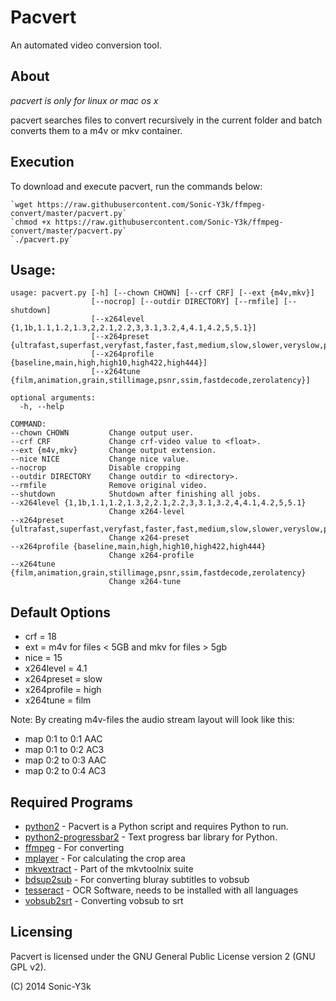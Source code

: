 Pacvert
==============
An automated video conversion tool.

About
-----
*pacvert is only for linux or mac os x*

pacvert searches files to convert recursively in the current folder and batch converts them to a m4v or mkv container.

Execution
---------
To download and execute pacvert, run the commands below:

>
    `wget https://raw.githubusercontent.com/Sonic-Y3k/ffmpeg-convert/master/pacvert.py`  
    `chmod +x https://raw.githubusercontent.com/Sonic-Y3k/ffmpeg-convert/master/pacvert.py`  
    `./pacvert.py`  

Usage:
------
>
    usage: pacvert.py [-h] [--chown CHOWN] [--crf CRF] [--ext {m4v,mkv}]
                      [--nocrop] [--outdir DIRECTORY] [--rmfile] [--shutdown]
                      [--x264level {1,1b,1.1,1.2,1.3,2,2.1,2.2,3,3.1,3.2,4,4.1,4.2,5,5.1}]
                      [--x264preset {ultrafast,superfast,veryfast,faster,fast,medium,slow,slower,veryslow,placebo}]
                      [--x264profile {baseline,main,high,high10,high422,high444}]
                      [--x264tune {film,animation,grain,stillimage,psnr,ssim,fastdecode,zerolatency}]
>    
    optional arguments:
      -h, --help
>    
>
    COMMAND:
    --chown CHOWN         Change output user.
    --crf CRF             Change crf-video value to <float>.
    --ext {m4v,mkv}       Change output extension.
    --nice NICE           Change nice value.
    --nocrop              Disable cropping
    --outdir DIRECTORY    Change outdir to <directory>.
    --rmfile              Remove original video.
    --shutdown            Shutdown after finishing all jobs.
    --x264level {1,1b,1.1,1.2,1.3,2,2.1,2.2,3,3.1,3.2,4,4.1,4.2,5,5.1}
                          Change x264-level
    --x264preset {ultrafast,superfast,veryfast,faster,fast,medium,slow,slower,veryslow,placebo}
                          Change x264-preset
    --x264profile {baseline,main,high,high10,high422,high444}
                          Change x264-profile
    --x264tune {film,animation,grain,stillimage,psnr,ssim,fastdecode,zerolatency}
                          Change x264-tune

Default Options
---------------
* crf = 18
* ext = m4v for files < 5GB and mkv for files > 5gb
* nice = 15
* x264level = 4.1
* x264preset = slow
* x264profile = high
* x264tune = film

Note: By creating m4v-files the audio stream layout will look like this:
* map 0:1 to 0:1 AAC
* map 0:1 to 0:2 AC3
* map 0:2 to 0:3 AAC
* map 0:2 to 0:4 AC3

Required Programs
-----------------
* [python2](https://www.python.org/) - Pacvert is a Python script and requires Python to run.
* [python2-progressbar2](https://pypi.python.org/pypi/progressbar2) - Text progress bar library for Python.
* [ffmpeg](https://www.ffmpeg.org/) - For converting
* [mplayer](www.mplayerhq.hu/) - For calculating the crop area
* [mkvextract](https://www.bunkus.org/videotools/mkvtoolnix/) - Part of the mkvtoolnix suite
* [bdsup2sub](http://forum.doom9.org/showthread.php?p=1613303) - For converting bluray subtitles to vobsub
* [tesseract](http://code.google.com/p/tesseract-ocr/) - OCR Software, needs to be installed with all languages
* [vobsub2srt](https://github.com/ruediger/VobSub2SRT) - Converting vobsub to srt

Licensing
---------
Pacvert is licensed under the GNU General Public License version 2 (GNU GPL v2).

(C) 2014 Sonic-Y3k
